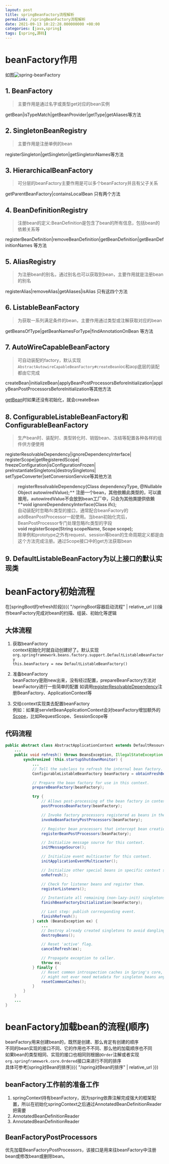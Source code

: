```yaml
---
layout: post
title: springBeanFactory流程解析
permalink: /springBeanFactory流程解析
date: 2021-09-13 10:22:28.000000000 +08:00
categories: [java,spring]
tags: [spring,源码]
---
```


# beanFactory作用
如图![spring-beanFactory](/assets/images/posts/2021/spring-beanFactory.png)
## 1. BeanFactory
> 主要作用是通过名字或类型get对应的bean实例

getBean|isTypeMatch|getBeanProvider|getType|getAliases等方法
   
## 2. SingletonBeanRegistry
> 主要作用是注册单例的bean  

registerSingleton|getSingleton|getSingletonNames等方法
   
## 3. HierarchicalBeanFactory
> 可分层的beanFactory主要作用是可以多个beanFactory并且有父子关系

getParentBeanFactory|containsLocalBean 只有两个方法
   
## 4. BeanDefinitionRegistry
> 注册bean的定义:BeanDefinition是包含了bean的所有信息，包括bean的依赖关系等  

registerBeanDefinition|removeBeanDefinition|getBeanDefinition|getBeanDefinitionNames 等方法
   
## 5. AliasRegistry
> 为注册bean的别名，通过别名也可以获取到bean，主要作用就是注册bean的别名  

registerAlias|removeAlias|getAliases|isAlias 只有这四个方法
   
## 6. ListableBeanFactory
> 为获取一系列满足条件的bean，主要作用通过类型或注解获取对应的bean  

getBeansOfType|getBeanNamesForType|findAnnotationOnBean 等方法
   
## 7. AutoWireCapableBeanFactory
> 可自动装配的factory，默认实现```AbstractAutowireCapableBeanFactory#createBean```ioc和aop底层的装配都由它完成  

createBean|initializeBean|applyBeanPostProcessorsBeforeInitialization|applyBeanPostProcessorsBeforeInitialization等其他方法

[getBean](#1-beanfactory)时如果还没有初始化，就会createBean

## 8. ConfigurableListableBeanFactory和ConfigurableBeanFactory  
> 生产bean时、装配时、类型转化时、销毁bean、冻结等配置各种各样的组件供方便使用

registerResolvableDependency|ignoreDependencyInterface|
registerScope|getRegisteredScope|  
freezeConfiguration|isConfigurationFrozen|  
preInstantiateSingletons|destroySingletons|
setTypeConverter|setConversionService等其他方法  

> **registerResolvableDependency(Class<?> dependencyType, @Nullable Object autowiredValue);**  
>   注册一个bean，其他依赖此类型的，可以直接用，autowiredValue不会放到bean工厂中，只会为其他类提供依赖  
> **void ignoreDependencyInterface(Class<?> ifc);**  
>   自动装配时忽略ifc类型的接口，通常配合beanFactory的addBeanPostProcessor一起使用。当bean初始化完后，BeanPostProcessor专门处理忽略ifc类型的字段  
> **void registerScope(String scopeName, Scope scope);**  
>   除单例和prototype之外有request、session等bean的生命周期定义都是由这个方法完成注册。通过Scope接口中的get方法获取bean
   
## 9. DefaultListableBeanFactory为以上接口的默认实现类

# beanFactory初始流程

在[springBoot的refresh阶段]({{ "/springBoot容器启动流程" | relative_url }})操作beanFactory完成对bean的扫描、组装、初始化等逻辑

## 大体流程

1. 获取beanFactory  
   context初始化时就自动创建好了。默认实现```org.springframework.beans.factory.support.DefaultListableBeanFactory```  
   ```this.beanFactory = new DefaultListableBeanFactory()```
   
1. 准备beanFactory  
   beanFactory是刚new出来，没有经过配置，prepareBeanFactory方法对beanFactory进行一些简单的配置
   如调用[registerResolvableDependency](#8-configurablelistablebeanfactory和configurablebeanfactory)注册BeanFactory、ApplicationContext等

1. 交给context实现类去配置beanFactory  
   例如：如果是servletBeanApplicationContext会对beanFactory增加额外的[Scope](#8-configurablelistablebeanfactory和configurablebeanfactory)，比如RequestScope、SessionScope等

## 代码流程
```java
public abstract class AbstractApplicationContext extends DefaultResourceLoader implements ConfigurableApplicationContext {
    ...
    public void refresh() throws BeansException, IllegalStateException {
        synchronized (this.startupShutdownMonitor) {
            ...
            // Tell the subclass to refresh the internal bean factory.
            ConfigurableListableBeanFactory beanFactory = obtainFreshBeanFactory();

            // Prepare the bean factory for use in this context.
            prepareBeanFactory(beanFactory);

            try {
                // Allows post-processing of the bean factory in context subclasses.
                postProcessBeanFactory(beanFactory);

                // Invoke factory processors registered as beans in the context.
                invokeBeanFactoryPostProcessors(beanFactory);

                // Register bean processors that intercept bean creation.
                registerBeanPostProcessors(beanFactory);

                // Initialize message source for this context.
                initMessageSource();

                // Initialize event multicaster for this context.
                initApplicationEventMulticaster();

                // Initialize other special beans in specific context subclasses.
                onRefresh();

                // Check for listener beans and register them.
                registerListeners();

                // Instantiate all remaining (non-lazy-init) singletons.
                finishBeanFactoryInitialization(beanFactory);

                // Last step: publish corresponding event.
                finishRefresh();
            } catch (BeansException ex) {
                ...
                // Destroy already created singletons to avoid dangling resources.
                destroyBeans();

                // Reset 'active' flag.
                cancelRefresh(ex);

                // Propagate exception to caller.
                throw ex;
            } finally {
                // Reset common introspection caches in Spring's core, since we
                // might not ever need metadata for singleton beans anymore...
                resetCommonCaches();
            }
        }
    }
    ...
}
```

# beanFactory加载bean的流程(顺序)
beanFactory用来创建bean的，既然是创建、那么肯定有创建的顺序  
不同的bean实现的接口不同、它的作用也不不同、那么他的加载顺序也不同  
如果bean的类型相同、实现的接口也相同则根据```@Order```注解或者实现```org.springframework.core.Ordered```接口来进行不同的排序  
具体可参考[spring对Bean的排序]({{ "/spring对Bean的排序" | relative_url }})  

## beanFactory工作前的准备工作
1. springContext持有beanFactory，因为spring依靠注解完成强大的框架配置，所以在初始化springContext之后通过AnnotatedBeanDefinitionReader把需要
1. AnnotatedBeanDefinitionReader
1. AnnotatedBeanDefinitionReader
## BeanFactoryPostProcessors  
优先加载BeanFactoryPostProcessors，该接口是用来往beanFactory中注册bean或修改bean或删除bean。  
   